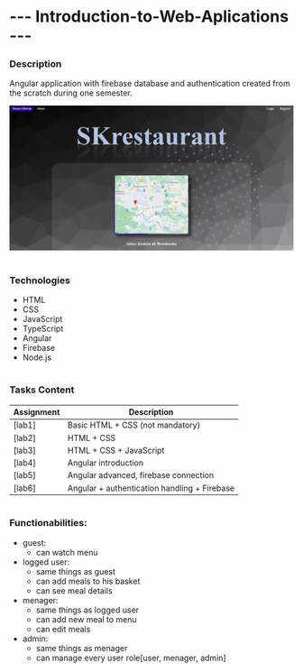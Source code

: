 # --- Introduction-to-Web-Aplications ---

<h3>Description</h3>

Angular application with firebase database and authentication created from the scratch during one semester.


<img src="mainPage.png"/>

#

<h3> Technologies </h3>


- HTML
- CSS
- JavaScript
- TypeScript
- Angular
- Firebase
- Node.js

#

<h3>Tasks Content</h3> 


| Assignment |Description |
| ------------- | ------------- |
| [lab1]| Basic HTML + CSS (not mandatory)  |
| [lab2]| HTML + CSS  |
| [lab3]| HTML + CSS + JavaScript  |
| [lab4]| Angular introduction  |
| [lab5]| Angular advanced, firebase connection  |
| [lab6]| Angular + authentication handling + Firebase  |

#

<h3>Functionabilities:</h3>

 - guest: 
   - can watch menu
 - logged user:
   - same things as guest
   - can add meals to his basket
   - can see meal details
 - menager:
   - same things as logged user
   - can add new meal to menu
   - can edit meals
 - admin:
   - same things as menager
   - can manage every user role[user, menager, admin]
